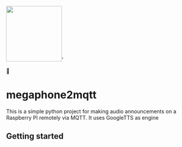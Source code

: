 <img width="150" height="150" src="images/logo.png">'

📢
# megaphone2mqtt


This is a simple python project for making audio announcements on a Raspberry PI remotely via MQTT. It uses GoogleTTS as engine

## Getting started
